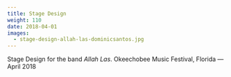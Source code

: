 ```yaml
---
title: Stage Design
weight: 110
date: 2018-04-01
images:
  - stage-design-allah-las-dominicsantos.jpg
---
```

Stage Design for the band _Allah Las_. Okeechobee Music Festival, Florida —  April 2018
